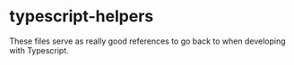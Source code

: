# typescript-helpers
These files serve as really good references to go back to when developing with Typescript.
